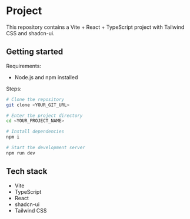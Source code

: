 # Project

This repository contains a Vite + React + TypeScript project with Tailwind CSS and shadcn-ui.

## Getting started

Requirements:
- Node.js and npm installed

Steps:
```sh
# Clone the repository
git clone <YOUR_GIT_URL>

# Enter the project directory
cd <YOUR_PROJECT_NAME>

# Install dependencies
npm i

# Start the development server
npm run dev
```

## Tech stack
- Vite
- TypeScript
- React
- shadcn-ui
- Tailwind CSS
